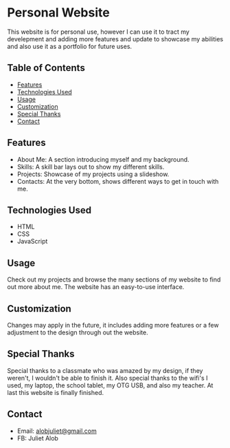 # Personal Website

This website is for personal use, however I can use it to tract my develepment and adding more features and update to showcase my abilities and also use it as a portfolio for future uses.

## Table of Contents

- [Features](#features)
- [Technologies Used](#technologies-used)
- [Usage](#usage)
- [Customization](#customization)
- [Special Thanks](#special-thanks)
- [Contact](#contact)
## Features

- About Me: A section introducing myself and my background.
- Skills: A skill bar lays out to show my different skills.
- Projects: Showcase of my projects using a slideshow.
- Contacts: At the very bottom, shows different ways to get in touch with me.

## Technologies Used

- HTML
- CSS
- JavaScript
## Usage

Check out my projects and browse the many sections of my website to find out more about me. The website has an easy-to-use interface.
## Customization

Changes may apply in the future, it includes adding more features or a few adjustment to the design through out the website.
## Special Thanks

Special thanks to a classmate who was amazed by my design, if they weren't, I wouldn't be able to finish it. Also special thanks to the wifi's I used, my laptop, the school tablet, my OTG USB, and also my teacher. At last this website is finally finished.
## Contact

- Email: alobjuliet@gmail.com
- FB: Juliet Alob
